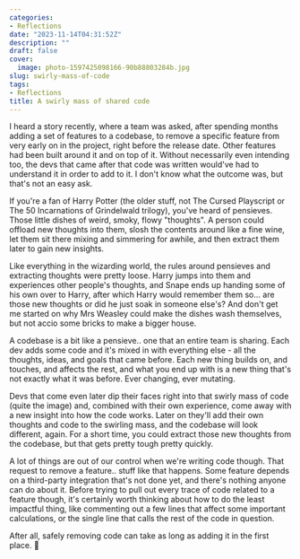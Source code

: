 ```yaml
---
categories:
- Reflections
date: "2023-11-14T04:31:52Z"
description: ""
draft: false
cover:
  image: photo-1597425098166-90b88803284b.jpg
slug: swirly-mass-of-code
tags:
- Reflections
title: A swirly mass of shared code
---
```



I heard a story recently, where a team was asked, after spending months adding a set of features to a codebase, to remove a specific feature from very early on in the project, right before the release date. Other features had been built around it and on top of it. Without necessarily even intending too, the devs that came after that code was written would've had to understand it in order to add to it. I don't know what the outcome was, but that's not an easy ask.

If you're a fan of Harry Potter (the older stuff, not The Cursed Playscript or The 50 Incarnations of Grindelwald trilogy), you've heard of pensieves. Those little dishes of weird, smoky, flowy "thoughts". A person could offload new thoughts into them, slosh the contents around like a fine wine, let them sit there mixing and simmering for awhile, and then extract them later to gain new insights.

Like everything in the wizarding world, the rules around pensieves and extracting thoughts were pretty loose. Harry jumps into them and experiences other people's thoughts, and Snape ends up handing some of his own over to Harry, after which Harry would remember them so... are those new thoughts or did he just soak in someone else's? And don't get me started on why Mrs Weasley could make the dishes wash themselves, but not accio some bricks to make a bigger house.

A codebase is a bit like a pensieve.. one that an entire team is sharing. Each dev adds some code and it's mixed in with everything else - all the thoughts, ideas, and goals that came before. Each new thing builds on, and touches, and affects the rest, and what you end up with is a new thing that's not exactly what it was before. Ever changing, ever mutating.

Devs that come even later dip their faces right into that swirly mass of code (quite the image) and, combined with their own experience, come away with a new insight into how the code works. Later on they'll add their own thoughts and code to the swirling mass, and the codebase will look different, again. For a short time, you could extract those new thoughts from the codebase, but that gets pretty tough pretty quickly.

A lot of things are out of our control when we're writing code though. That request to remove a feature.. stuff like that happens. Some feature depends on a third-party integration that's not done yet, and there's nothing anyone can do about it. Before trying to pull out every trace of code related to a feature though, it's certainly worth thinking about how to do the least impactful thing, like commenting out a few lines that affect some important calculations, or the single line that calls the rest of the code in question.

After all, safely removing code can take as long as adding it in the first place. 😬
